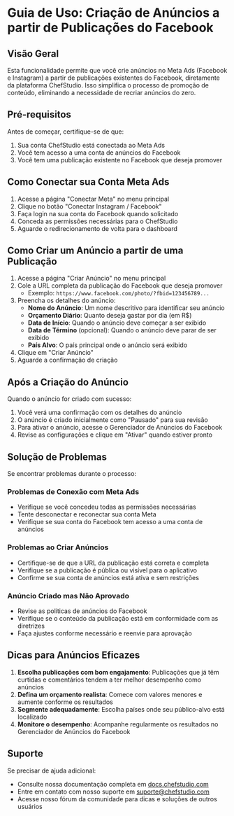 # Guia de Uso: Criação de Anúncios a partir de Publicações do Facebook

## Visão Geral

Esta funcionalidade permite que você crie anúncios no Meta Ads (Facebook e Instagram) a partir de publicações existentes do Facebook, diretamente da plataforma ChefStudio. Isso simplifica o processo de promoção de conteúdo, eliminando a necessidade de recriar anúncios do zero.

## Pré-requisitos

Antes de começar, certifique-se de que:

1. Sua conta ChefStudio está conectada ao Meta Ads
2. Você tem acesso a uma conta de anúncios do Facebook
3. Você tem uma publicação existente no Facebook que deseja promover

## Como Conectar sua Conta Meta Ads

1. Acesse a página "Conectar Meta" no menu principal
2. Clique no botão "Conectar Instagram / Facebook"
3. Faça login na sua conta do Facebook quando solicitado
4. Conceda as permissões necessárias para o ChefStudio
5. Aguarde o redirecionamento de volta para o dashboard

## Como Criar um Anúncio a partir de uma Publicação

1. Acesse a página "Criar Anúncio" no menu principal
2. Cole a URL completa da publicação do Facebook que deseja promover
   - Exemplo: `https://www.facebook.com/photo/?fbid=123456789...`
3. Preencha os detalhes do anúncio:
   - **Nome do Anúncio**: Um nome descritivo para identificar seu anúncio
   - **Orçamento Diário**: Quanto deseja gastar por dia (em R$)
   - **Data de Início**: Quando o anúncio deve começar a ser exibido
   - **Data de Término** (opcional): Quando o anúncio deve parar de ser exibido
   - **País Alvo**: O país principal onde o anúncio será exibido
4. Clique em "Criar Anúncio"
5. Aguarde a confirmação de criação

## Após a Criação do Anúncio

Quando o anúncio for criado com sucesso:

1. Você verá uma confirmação com os detalhes do anúncio
2. O anúncio é criado inicialmente como "Pausado" para sua revisão
3. Para ativar o anúncio, acesse o Gerenciador de Anúncios do Facebook
4. Revise as configurações e clique em "Ativar" quando estiver pronto

## Solução de Problemas

Se encontrar problemas durante o processo:

### Problemas de Conexão com Meta Ads

- Verifique se você concedeu todas as permissões necessárias
- Tente desconectar e reconectar sua conta Meta
- Verifique se sua conta do Facebook tem acesso a uma conta de anúncios

### Problemas ao Criar Anúncios

- Certifique-se de que a URL da publicação está correta e completa
- Verifique se a publicação é pública ou visível para o aplicativo
- Confirme se sua conta de anúncios está ativa e sem restrições

### Anúncio Criado mas Não Aprovado

- Revise as políticas de anúncios do Facebook
- Verifique se o conteúdo da publicação está em conformidade com as diretrizes
- Faça ajustes conforme necessário e reenvie para aprovação

## Dicas para Anúncios Eficazes

1. **Escolha publicações com bom engajamento**: Publicações que já têm curtidas e comentários tendem a ter melhor desempenho como anúncios
2. **Defina um orçamento realista**: Comece com valores menores e aumente conforme os resultados
3. **Segmente adequadamente**: Escolha países onde seu público-alvo está localizado
4. **Monitore o desempenho**: Acompanhe regularmente os resultados no Gerenciador de Anúncios do Facebook

## Suporte

Se precisar de ajuda adicional:

- Consulte nossa documentação completa em [docs.chefstudio.com](https://docs.chefstudio.com)
- Entre em contato com nosso suporte em [suporte@chefstudio.com](mailto:suporte@chefstudio.com)
- Acesse nosso fórum da comunidade para dicas e soluções de outros usuários
